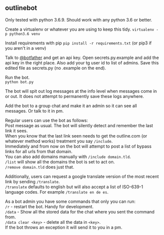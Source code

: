 ## outlinebot

Only tested with python 3.6.9. Should work with any python 3.6 or better.

Create a virtualenv or whatever you are using to keep this tidy.
`virtualenv -p python3.6 venv`

Install requirements with pip
`pip install -r requirements.txt` (or pip3 if you aren't in a venv)

Talk to [@botfather](https://t.me/botfather) and get an api key.
Open secrets.py.example and add the api key in the right place. Also add your tg user id to list of admins.
Save this edited file as secrets.py (no .example on the end).

Run the bot.  
`python bot.py`

The bot will spit out log messages at the info level when messages come in or out. It does not attempt to permanently save these logs anywhere.

Add the bot to a group chat and make it an admin so it can see all messages. Or talk to it in pm.

Regular users can use the bot as follows:  
Post message as usual. The bot will silently detect and remember the last link it sees.  
When you know that the last link seen needs to get the outline.com (or whatever method works) treatment you say `/include`.  
Immediately and from now on the bot will attempt to post a list of bypass links for all urls from that domain.  
You can also add domains manually with `/include domain.tld`.  
`/list` will show all the domains the bot is set to act on.  
`/remove domain.tld` does just that.  

Additionally, users can request a google translate version of the most recent link by sending `/translate`.  
`/translate` defaults to english but will also accept a list of ISO-639-1 language codes. For example `/translate en de es`.

As a bot admin you have some commands that only you can run:  
`/r` - restart the bot. Handy for development.  
`/data` - Show all the stored data for the chat where you sent the command from.  
`/data clear <key>` - delete all the data in `<key>`.  
If the bot throws an exception it will send it to you in a pm.

